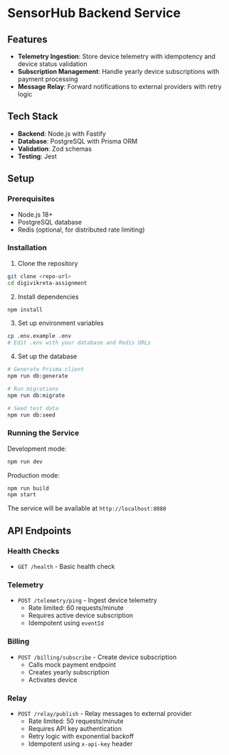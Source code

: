 # SensorHub Backend Service

## Features

- **Telemetry Ingestion**: Store device telemetry with idempotency and device status validation
- **Subscription Management**: Handle yearly device subscriptions with payment processing
- **Message Relay**: Forward notifications to external providers with retry logic

## Tech Stack

- **Backend**: Node.js with Fastify
- **Database**: PostgreSQL with Prisma ORM
- **Validation**: Zod schemas
- **Testing**: Jest

## Setup

### Prerequisites

- Node.js 18+
- PostgreSQL database
- Redis (optional, for distributed rate limiting)

### Installation

1. Clone the repository

```bash
git clone <repo-url>
cd digivikreta-assignment
```

2. Install dependencies

```bash
npm install
```

3. Set up environment variables

```bash
cp .env.example .env
# Edit .env with your database and Redis URLs
```

4. Set up the database

```bash
# Generate Prisma client
npm run db:generate

# Run migrations
npm run db:migrate

# Seed test data
npm run db:seed
```

### Running the Service

Development mode:

```bash
npm run dev
```

Production mode:

```bash
npm run build
npm start
```

The service will be available at `http://localhost:8080`

## API Endpoints

### Health Checks

- `GET /health` - Basic health check

### Telemetry

- `POST /telemetry/ping` - Ingest device telemetry
  - Rate limited: 60 requests/minute
  - Requires active device subscription
  - Idempotent using `eventId`

### Billing

- `POST /billing/subscribe` - Create device subscription
  - Calls mock payment endpoint
  - Creates yearly subscription
  - Activates device

### Relay

- `POST /relay/publish` - Relay messages to external provider
  - Rate limited: 50 requests/minute
  - Requires API key authentication
  - Retry logic with exponential backoff
  - Idempotent using `x-api-key` header
